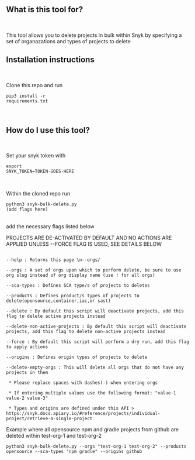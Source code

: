 <h2>What is this tool for? </h2> <br>

This tool allows you to delete projects in bulk within Snyk by specifying a set of organazations and types of projects to delete<br>

<h2>Installation instructions</h2><br>

Clone this repo and run <pre><code>pip3 install -r requirements.txt</pre></code><br>

<h2>How do I use this tool? </h2><br>

Set your snyk token with <pre><code>export SNYK_TOKEN=TOKEN-GOES-HERE</code></pre><br>

Within the cloned repo run <pre><code>python3 snyk-bulk-delete.py (add flags here)</code></pre><br> add the necessary flags listed below <br>

PROJECTS ARE DE-ACTIVATED BY DEFAULT AND NO ACTIONS ARE APPLIED UNLESS --FORCE FLAG IS USED, SEE DETAILS BELOW<br>
<pre><code>
--help : Returns this page \n--orgs/<br>
--orgs : A set of orgs upon which to perform delete, be sure to use org slug instead of org display name (use ! for all orgs)<br>
--sca-types : Defines SCA type/s of projects to deletes <br>
--products : Defines product/s types of projects to delete(opensource,container,iac,or sast)<br>
--delete : By default this script will deactivate projects, add this flag to delete active projects instead<br>
--delete-non-active-projects : By default this script will deactivate projects, add this flag to delete non-active projects instead<br>
--force : By default this script will perform a dry run, add this flag to apply actions<br>
--origins : Defines origin types of projects to delete<br>
--delete-empty-orgs : This will delete all orgs that do not have any projects in them<br>
 * Please replace spaces with dashes(-) when entering orgs <br>
 * If entering multiple values use the following format: "value-1 value-2 value-3"<br>
 * Types and origins are defined under this API > https://snyk.docs.apiary.io/#reference/projects/individual-project/retrieve-a-single-project
</code></pre>

Example where all opensource npm and gradle projects from github are deleted within test-org-1 and test-org-2
<br>
<pre><code>python3 snyk-bulk-delete.py --orgs "test-org-1 test-org-2" --products opensource --sca-types "npm gradle" --origins github
</code></pre>



